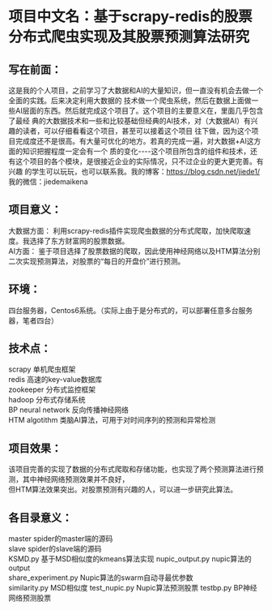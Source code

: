 # 项目中文名：基于scrapy-redis的股票分布式爬虫实现及其股票预测算法研究

## 写在前面：   
这是我的个人项目，之前学习了大数据和AI的大量知识，但一直没有机会去做一个全面的实践。后来决定利用大数据的
技术做一个爬虫系统，然后在数据上面做一些AI层面的东西。然后就完成这个项目了。这个项目的主要意义在，里面几乎包含了最经
典的大数据技术和一些和比较基础但经典的AI技术，对（大数据AI）有兴趣的读者，可以仔细看看这个项目，甚至可以接着这个项目
往下做，因为这个项目完成度还不是很高。有大量可优化的地方。若真的完成一遍，对大数据+AI这方面的知识把握程度一定会有一个
质的变化----这个项目所包含的组件和技术，还有这个项目的各个模块，是很接近企业的实际情况，只不过企业的更大更完善。有兴趣
的学生可以玩玩，也可以联系我。我的博客：https://blog.csdn.net/jiede1/  我的微信：jiedemaikena

## 项目意义：  
大数据方面： 利用scrapy-redis插件实现爬虫数据的分布式爬取，加快爬取速度。我选择了东方财富网的股票数据。  
AI方面： 鉴于项目选择了股票数据的爬取，因此使用神经网络以及HTM算法分别二次实现预测算法，对股票的“每日的开盘价”进行预测。

## 环境：   
四台服务器，Centos6系统。（实际上由于是分布式的，可以部署任意多台服务器，笔者四台）

## 技术点：  
scrapy  单机爬虫框架  
redis   高速的key-value数据库  
zookeeper  分布式监控框架  
hadoop    分布式存储系统  
BP neural network 反向传播神经网络   
HTM algotithm  类脑AI算法，可用于对时间序列的预测和异常检测

## 项目效果：  
该项目完善的实现了数据的分布式爬取和存储功能，也实现了两个预测算法进行预测，其中神经网络预测效果并不良好，  
但HTM算法效果突出。对股票预测有兴趣的人，可以进一步研究此算法。


## 各目录意义：   
master  spider的master端的源码  
slave spider的slave端的源码  
KSMD.py 基于MSD相似度的kmeans算法实现
nupic_output.py nupic算法的output  
share_experiment.py Nupic算法的swarm自动寻最优参数  
similarity.py MSD相似度
test_nupic.py Nupic算法预测股票
testbp.py BP神经网络预测股票
 
 
 
 

